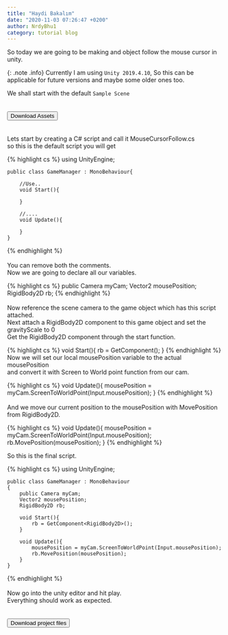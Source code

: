```yaml
---
title: "Haydi Bakalım"
date: "2020-11-03 07:26:47 +0200"
author: NrdyBhu1
category: tutorial blog 
---
```


 So today we are going to be making and object follow the mouse cursor in unity. 

{: .note .info}
Currently I am using `Unity 2019.4.10`, So this can be applicable for future versions and maybe some older ones too. 


We shall start with the default `Sample Scene` \
\
\
<a href="{{ '/zips/Follow.zip' | relative_url }}"><button>Download Assets <i class="fas fa-download"></i></button></a> \
\
\
Lets start by creating a C# script and call it MouseCursorFollow.cs \
so this is the default script you will get 


{% highlight cs %}
    using UnityEngine;

    public class GameManager : MonoBehaviour{
        
        //Use..
        void Start(){
            
        }

        //....
        void Update(){

        }
    }
{% endhighlight %}
\
\
You can remove both the comments. \
Now we are going to declare all our variables. 


{% highlight cs %}
    public Camera myCam;
    Vector2 mousePosition;
    RigidBody2D rb;
{% endhighlight %}
\
\
Now reference the scene camera to the game object which has this script attached. \
Next attach a RigidBody2D component to this game object and set the gravityScale to 0 \
Get the RigidBody2D component through the start function. 


{% highlight cs %}
    void Start(){
        rb = GetComponent<RigidBody2D>();
    }
{% endhighlight %}
\
Now we will set our local mousePosition variable to the actual mousePosition \
and convert it with Screen to World point function from our cam. 


{% highlight cs %}
    void Update(){
        mousePosition = myCam.ScreenToWorldPoint(Input.mousePosition);
    }
{% endhighlight %}
\
\
And we move our current position to the mousePosition with MovePosition from RigidBody2D. 

{% highlight cs %}
    void Update(){
        mousePosition = myCam.ScreenToWorldPoint(Input.mousePosition);
        rb.MovePosition(mousePosition);
    }
{% endhighlight %}

So this is the final script. 

{% highlight cs %}
    using UnityEngine;

    public class GameManager : MonoBehaviour
    {
        public Camera myCam;
        Vector2 mousePosition;
        RigidBody2D rb;

        void Start(){
            rb = GetComponent<RigidBody2D>();
        }

        void Update(){
            mousePosition = myCam.ScreenToWorldPoint(Input.mousePosition);
            rb.MovePosition(mousePosition);
        }
    }
{% endhighlight %}
\
\
Now go into the unity editor and hit play. \
Everything should work as expected. \
\
\
<a href="https://github.com/NrdyBhu1/Mouse-Cursor-Follow/archive/master.zip"><button>Download project files <i class="fas fa-download"></i></button></a> 